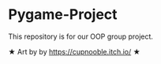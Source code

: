 # Pygame-Project
This repository is for our OOP group project.

★ Art by by https://cupnooble.itch.io/ ★
